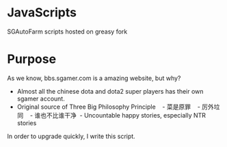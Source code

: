 # JavaScripts
SGAutoFarm scripts hosted on greasy fork

# Purpose
As we know, bbs.sgamer.com is a amazing website, but why? 
  - Almost all the chinese dota and dota2 super players has their own sgamer account.
  - Original source of Three Big Philosophy Principle
    - 菜是原罪
    - 厉外垃同
    - 谁也不比谁干净
  - Uncountable happy stories, especially NTR stories

In order to upgrade quickly, I write this script.

